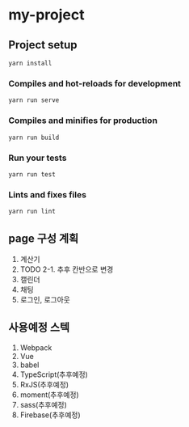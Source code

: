 # my-project

## Project setup
```
yarn install
```

### Compiles and hot-reloads for development
```
yarn run serve
```

### Compiles and minifies for production
```
yarn run build
```

### Run your tests
```
yarn run test
```

### Lints and fixes files
```
yarn run lint
```
## page 구성 계획
1. 계산기
2. TODO
    2-1. 추후 칸반으로 변경
3. 캘린더 
4. 채팅
5. 로그인, 로그아웃

## 사용예정 스텍
1. Webpack
2. Vue
3. babel
4. TypeScript(추후예정)
5. RxJS(추후예정)
6. moment(추후예정)
7. sass(추후예정)
8. Firebase(추후예정)